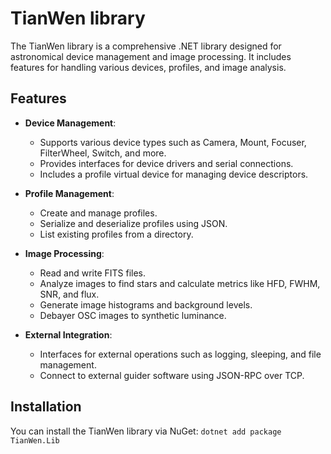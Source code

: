 TianWen library
===============

The TianWen library is a comprehensive .NET library designed for astronomical device management and image processing. It includes features for handling various devices, profiles, and image analysis.

## Features

- **Device Management**: 
  - Supports various device types such as Camera, Mount, Focuser, FilterWheel, Switch, and more.
  - Provides interfaces for device drivers and serial connections.
  - Includes a profile virtual device for managing device descriptors.

- **Profile Management**:
  - Create and manage profiles.
  - Serialize and deserialize profiles using JSON.
  - List existing profiles from a directory.

- **Image Processing**:
  - Read and write FITS files.
  - Analyze images to find stars and calculate metrics like HFD, FWHM, SNR, and flux.
  - Generate image histograms and background levels.
  - Debayer OSC images to synthetic luminance.

- **External Integration**:
  - Interfaces for external operations such as logging, sleeping, and file management.
  - Connect to external guider software using JSON-RPC over TCP.

## Installation

You can install the TianWen library via NuGet: ```dotnet add package TianWen.Lib```


